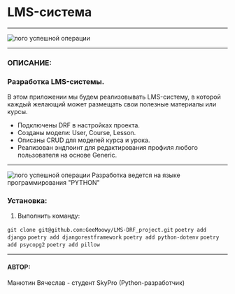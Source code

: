 # LMS-система

---

![лого успешной операции](https://avatars.mds.yandex.net/i?id=f233c3c7cdd8616580845892c3f25df0_sr-5234377-images-thumbs&n=13)

---
### ОПИСАНИЕ:
### Разработка LMS-системы.
В этом приложении мы будем реализовывать LMS-систему, в которой каждый желающий может размещать свои полезные материалы или курсы.

- Подключены DRF в настройках проекта.
- Созданы модели: User, Course, Lesson.
- Описаны CRUD для моделей курса и урока.
- Реализован эндпоинт для редактирования профиля любого пользователя на основе Generic.

---
![лого успешной операции](https://blog.maxford.ru/upload/000/u1/5/d/python-logo-small.png)
Разработка ведется на языке программирования "PYTHON"

### Установка:
1. Выполнить команду:

`git clone git@github.com:GeeMoowy/LMS-DRF_project.git`
`poetry add django`
`poetry add djangorestframework`
`poetry add python-dotenv`
`poetry add psycopg2`
`poetry add pillow`

---
#### АВТОР:
Манютин Вячеслав - студент SkyPro (Python-разработчик)